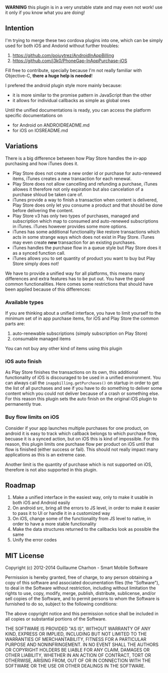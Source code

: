 **WARNING** this plugin is in a very unstable state and may even not work! use it only if you know what you are doing!

## Intention
I'm trying to merge these two cordova plugins into one, which can be simply used for both iOS and Andorid without further troubles:

1. https://github.com/poiuytrez/AndroidInAppBilling
2. https://github.com/j3k0/PhoneGap-InAppPurchase-iOS

Fill free to contribute, specially because I'm not really familiar with Objective-C, **there a huge help is needed**!

I prefered the android plugin style more mainly because:
* it is more similar to the promise pattern in JavaScript than the other
* it allows for individual callbacks as simple as global ones

Until the unified documentations is ready, you can access the platform specific documentations on
* for Android on ANDROIDREADME.md
* for iOS on IOSREADME.md

## Variations
There is a big difference between how Play Store handles the in-app purchasing and how iTunes does it.
* Play Store does not create a new order id or purchase for auto-renewed items, iTunes creates a new transaction for each renewal.
* Play Store does not allow cancelling and refunding a purchase, iTunes allowes it therefore not only expiration but also cancelation of a purchase shloud be taken care of.
* iTunes provide a way to finish a transaction when content is delivered, Play Store does only let you consume a product and that should be done before delivering the content.
* Play Store v3 has only two types of purchases, managed and subscription which map to consumed and auto-renewed subscriptions in iTunes. iTunes however provides some more options.
* iTunes has some additional functionality like restore transactions which acts in some strange ways which does not exist in Play Store. iTunes may even create **new** transaction for an existing purchases.
* iTunes handles the purchase flow in a queue style but Play Store does it as a synced function call.
* iTunes allows you to set quantity of product you want to buy but Play Store simply does not!

We have to provide a unified way for all platforms, this means many differences and extra features has to be put out. You have the good common functionalities. 
Here comes some restrictions that should have been applied because of this differences:

### Available types
If you are thinking about a unified interface, you have to limit yourself to the minimum set of in app purchase items, for iOS and Play Store the common parts are:
1. auto-renewable subscriptions (simply subscription on Play Store)
2. consumable managed items

You can not buy any other kind of items using this plugin

### iOS auto finish
As Play Store finishes the transactions on its own, this additional functionality of iOS is discouraged to be used in a unified environment. You can always call the `inappbilling.getPurchases()` on startup in order to get the list of all purchases and see if you have to do something to deliver some content which you could not deliver because of a crash or something else. For this reason this plugin sets the auto finish on the original iOS plugin to permanently true.

### Buy flow limits on iOS
Consider if your app launches multiple purchases for one product, on android it is easy to track which callback belongs to which purchase flow, becuase it is a synced action, but on iOS this is kind of impossible. For this reason, this plugin limits one purchase flow per product on iOS until that flow is finished (either success or fail). This should not really impact many applications as this is an extreme case.

Another limit is the quantity of purchase which is not supported on iOS, therefore is not also supported in this plugin.

## Roadmap
1. Make a unified interface in the easiest way, only to make it usable in both iOS and Android easily
2. On android src, bring all the errors to JS level, in order to make it easier to pass it to UI or handle it in a customized way
3. On iOS, change some of the functionality from JS level to native, in order to have a more stable functionality
4. Make the data structures returned to the callbacks look as possible the same
5. Unify the error codes

MIT License
----------------

Copyright (c) 2012-2014 Guillaume Charhon - Smart Mobile Software

 Permission is hereby granted, free of charge, to any person obtaining a copy
 of this software and associated documentation files (the "Software"), to deal
 in the Software without restriction, including without limitation the rights
 to use, copy, modify, merge, publish, distribute, sublicense, and/or sell
 copies of the Software, and to permit persons to whom the Software is
 furnished to do so, subject to the following conditions:

 The above copyright notice and this permission notice shall be included in
 all copies or substantial portions of the Software.

 THE SOFTWARE IS PROVIDED "AS IS", WITHOUT WARRANTY OF ANY KIND, EXPRESS OR
 IMPLIED, INCLUDING BUT NOT LIMITED TO THE WARRANTIES OF MERCHANTABILITY,
 FITNESS FOR A PARTICULAR PURPOSE AND NONINFRINGEMENT. IN NO EVENT SHALL THE
 AUTHORS OR COPYRIGHT HOLDERS BE LIABLE FOR ANY CLAIM, DAMAGES OR OTHER
 LIABILITY, WHETHER IN AN ACTION OF CONTRACT, TORT OR OTHERWISE, ARISING FROM,
 OUT OF OR IN CONNECTION WITH THE SOFTWARE OR THE USE OR OTHER DEALINGS IN
 THE SOFTWARE.
